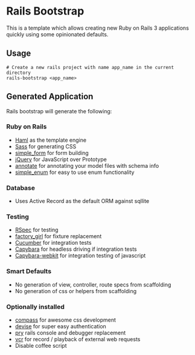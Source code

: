 # Rails Bootstrap

This is a template which allows creating new Ruby on Rails 3 applications quickly using some opinionated defaults.

## Usage

    # Create a new rails project with name app_name in the current directory
    rails-bootstrap <app_name>

## Generated Application

Rails bootstrap will generate the following:

### Ruby on Rails

* [Haml](http://haml-lang.com) as the template engine
* [Sass](http://sass-lang.com) for generating CSS
* [simple_form](https://github.com/plataformatec/simple_form) for form building
* [jQuery](http://jquery.com/) for JavaScript over Prototype
* [annotate](https://github.com/ctran/annotate_models) for annotating your model files with schema info
* [simple_enum](https://github.com/lwe/simple_enum) for easy to use enum functionality

### Database

* Uses Active Record as the default ORM against sqllite

### Testing

* [RSpec](http://github.com/rspec/rspec) for testing
* [factory_girl](http://github.com/thoughtbot/factory_girl) for fixture replacement
* [Cucumber](http://github.com/aslakhellesoy/cucumber-rails) for integration tests
* [Capybara](https://github.com/jnicklas/capybara) for headless driving if integration tests
* [Capybara-webkit](https://github.com/thoughtbot/capybara-webkit) for integration testing of javascript

### Smart Defaults

* No generation of view, controller, route specs from scaffolding
* No generation of css or helpers from scaffolding

### Optionally installed

* [compass](http://compass-style.org) for awesome css development
* [devise](https://github.com/plataformatec/devise) for super easy authentication
* [pry](https://github.com/pry/pry) rails console and debugger replacement
* [vcr](https://github.com/myronmarston/vcr) for record / playback of external web requests
* Disable coffee script

